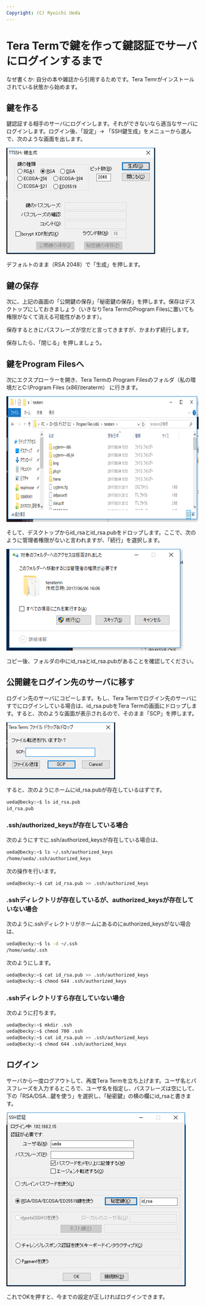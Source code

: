 ```yaml
---
Copyright: (C) Ryuichi Ueda
---
```



# Tera Termで鍵を作って鍵認証でサーバにログインするまで
なぜ書くか: 自分の本や雑誌から引用するためです。Tera Temrがインストールされている状態から始めます。

<h2>鍵を作る</h2>

鍵認証する相手のサーバにログインします。それができないなら適当なサーバにログインします。ログイン後、「設定」-> 「SSH鍵生成」をメニューから選んで、次のような画面を出します。

<a href="ece5e3c67cdc910e2fd09b11b8561d14.png"><img src="ece5e3c67cdc910e2fd09b11b8561d14.png" alt="" width="390" height="278" class="aligncenter size-full wp-image-10090" /></a>

デフォルトのまま（RSA 2048）で「生成」を押します。

<h2>鍵の保存</h2>

次に、上記の画面の「公開鍵の保存」「秘密鍵の保存」を押します。保存はデスクトップにしておきましょう（いきなりTera TermのProgram Filesに置いても権限がなくて消える可能性があります）。

保存するときにパスフレーズが空だと言ってきますが、かまわず続行します。

保存したら、「閉じる」を押しましょう。


<h2>鍵をProgram Filesへ</h2>

次にエクスプローラーを開き、Tera Termの
Program Filesのフォルダ（私の環境だとC:\\Program Files (x86)\\teraterm）
に行きます。

<a href="d2fc52ae6bc4cef25d2917f596786adf.png"><img src="d2fc52ae6bc4cef25d2917f596786adf.png" alt="" width="846" height="329" class="aligncenter size-full wp-image-10095" /></a>

そして、デスクトップからid_rsaとid_rsa.pubをドロップします。ここで、次のように管理者権限がないと言われますが、「続行」を選択します。

<a href="5371018eab33b30210a8ccbcefee13ab.png"><img src="./5371018eab33b30210a8ccbcefee13ab.png" alt="" width="463" height="266" class="aligncenter size-full wp-image-10093" /></a>

コピー後、フォルダの中にid_rsaとid_rsa.pubがあることを確認してください。

<h2>公開鍵をログイン先のサーバに移す</h2>

ログイン先のサーバにコピーします。もし、Tera Termでログイン先のサーバにすでにログインしている場合は、id_rsa.pubをTera Termの画面にドロップします。すると、次のような画面が表示されるので、そのまま「SCP」を押します。


<a href="894e551434ac7cefd8bb55f0ac72d090.png"><img src="894e551434ac7cefd8bb55f0ac72d090.png" alt="" width="285" height="149" class="aligncenter size-full wp-image-10097" /></a>

すると、次のようにホームにid_rsa.pubが存在しているはずです。

```bash
ueda@becky:~$ ls id_rsa.pub
id_rsa.pub
```

<h3>.ssh/authorized_keysが存在している場合</h3>

次のようにすでに.ssh/authorized_keysが存在している場合は、

```bash
ueda@becky:~$ ls ~/.ssh/authorized_keys
/home/ueda/.ssh/authorized_keys
```

次の操作を行います。

```bash
ueda@becky:~$ cat id_rsa.pub >> .ssh/authorized_keys
```

<h3>.sshディレクトリが存在しているが、authorized_keysが存在していない場合</h3>

次のように.sshディレクトリがホームにあるのにauthorized_keysがない場合は、

```bash
ueda@becky:~$ ls -d ~/.ssh
/home/ueda/.ssh
```

次のようにします。

```bash
ueda@becky:~$ cat id_rsa.pub >> .ssh/authorized_keys
ueda@becky:~$ chmod 644 .ssh/authorized_keys
```


<h3>.sshディレクトリすら存在していない場合</h3>

次のように打ちます。

```bash
ueda@becky:~$ mkdir .ssh
ueda@becky:~$ chmod 700 .ssh
ueda@becky:~$ cat id_rsa.pub >> .ssh/authorized_keys
ueda@becky:~$ chmod 644 .ssh/authorized_keys
```

<h2>ログイン</h2>

サーバから一度ログアウトして、再度Tera Termを立ち上げます。ユーザ名とパスフレーズを入力するところで、ユーザ名を指定し、パスフレーズは空にして、下の「RSA/DSA...鍵を使う」を選択し、「秘密鍵」の横の欄にid_rsaと書きます。

<a href="397d43e449d295268c47d7ecd2498544.png"><img src="397d43e449d295268c47d7ecd2498544.png" alt="" width="470" height="455" class="aligncenter size-full wp-image-10101" /></a>

これでOKを押すと、今までの設定が正しければログインできます。
